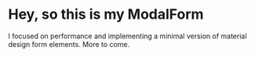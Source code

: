 # Hey, so this is my ModalForm

I focused on performance and implementing a minimal version of material design form elements. More to come.
